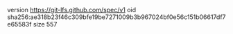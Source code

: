 version https://git-lfs.github.com/spec/v1
oid sha256:ae318b23f46c309bfe19be7271009b3b967024bf0e56c151b06617df7e65583f
size 557
